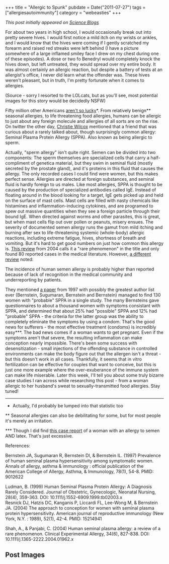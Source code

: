 +++
title = "Allergic to Spunk"
pubdate = Date("2011-07-27")
tags = ["allergiesautoimmunity"]
category = "webeasties"
+++

_This post initially appeared on [Science Blogs](http://scienceblogs.com/webeasties)_

For about two years in high school, I would occasionally break out into pretty severe hives. I would first notice a mild itch on my wrists or ankles, and I would know that the hives were coming if I gently scratched my forearm and raised red streaks were left behind (I have a picture somewhere of a large inflamed smiley face I drew on my chest during one of these episodes). A dose or two fo Benedryl would completely knock the hives down, but left untreated, they would spread over my entire body. It was almost certainly an allergic reaction, but despite a battery of tests at an allergist's office, I never did learn what the offender was. These hives weren't pleasant, but in truth, I'm pretty fortunate when it comes to allergies.

(Source - sorry I resorted to the LOLcats, but as you'll see, most potential images for this story would be decidedly NSFW)

Fifty million other Americans [aren't so lucky](http://www.aafa.org/display.cfm?id=9&sub=30#prev)*. From relatively benign** seasonal allergies, to life threatening food allergies, humans can be allergic to just about any foreign molecule and allergies of all sorts are on the rise. On twitter the other day, [Christie Wilcox](http://twitter.com/#!/NerdyChristie) mentioned that a friend that was curious about a rarely talked about, though surprisingly common allergy: Seminal Plasma Protein Allergy (SPPA). Also known as being allergic to sperm.

Actually, "sperm allergy" isn't quite right. Semen can be divided into two components: The sperm themselves are specialized cells that carry a half-compliment of genetica material, but they swim in seminal fluid (mostly secreted by the prostate gland), and it's proteins in this fluid that causes the allergy. The only recorded cases I could find were women, but this makes perfect sense. Allergies are directed at foreign substances, and seminal fluid is hardly foreign to us males. 
Like most allergies, SPPA is thought to be caused by the production of specialized antibodies called IgE. Instead of floating around in the blood looking for a target, IgE gets picked up and held on the surface of mast cells. Mast cells are filled with nasty chemicals like histamines and inflammation-inducing cytokines, and are programed to spew out massive quantities when they see a foreign particle through their bound IgE. When directed against worms and other parasites, this is great, but when mast cells flip out over pollen or peanuts, misery ensues. The severity of documented semen allergy runs the gamut from mild itching and burning after sex to life-threatening systemic (whole-body) allergic reactions, including extreme fatigue, hives, shortness of breath and vomiting. 
But it's hard to get good numbers on just how common this allergy is. [This review](http://onlinelibrary.wiley.com/doi/10.1111/j.1365-2222.2004.01962.x/abstract) from 2004 calls it a "rare phenomenon" in the title and only found 80 reported cases in the medical literature. However, [a different review](onlinelibrary.wiley.com/doi/10.1111/j.1552-6909.1999.tb02003.x/abstract) noted:

The incidence of human semen allergy is probably higher than reported because of lack of recognition in the medical community and underreporting by patients.

They mentioned [a paper](http://www.ncbi.nlm.nih.gov/pubmed/9012622) from 1997 with possibly the greatest author list ever (Bernstein, Sugumaran, Bernstein and Bernstein) managed to find 130 women with "probable" SPPA in a single study. The many Bernsteins gave questionnaires to about a thousand women with symptoms consistant with SPPA, and determined that about 25% had "possible" SPPA and 12% had "probable" SPPA - the criteria for the latter group was the ability to completely eliminate the symptoms by using a condom. 
That's the good news for sufferers - the most effective treatment (condoms) is incredibly easy***. The bad news comes if a woman wants to get pregnant. Even if the symptoms aren't that severe, the resulting inflammation can make conception nearly impossible. There's been some success with desensitization - small injections of the offending substance in controlled environments can make the body figure out that the allergen isn't a threat - but this doesn't work in all cases. Thankfully, it seems that in vitro fertilization can be effective for couples that want to conceive, but this is just one more example where the over-exuberance of the immune system can make life miserable. 
Later this week, I'll tell you about some truly bizarre case studies I ran across while researching this post - from a woman allergic to her husband's sweat to sexually-transmitted food allergies. Stay tuned!

----

* Actually, I'd probably be lumped into that statistic too

** Seasonal allergies can also be debilitating for some, but for most people it's merely an irritation.

*** Though I did find [this case report](http://onlinelibrary.wiley.com/doi/10.1111/j.1600-0536.1994.tb00720.x/abstract) of a woman with an allergy to semen AND latex. That's just excessive.

References:

Bernstein JA, Sugumaran R, Bernstein DI, & Bernstein IL. (1997) Prevalence of human seminal plasma hypersensitivity among symptomatic women. Annals of allergy, asthma & immunology : official publication of the American College of Allergy, Asthma, & Immunology, 78(1), 54-8. PMID: 9012622

Ludman, B. (1999) Human Seminal Plasma Protein Allergy: A Diagnosis Rarely Considered. Journal of Obstetric, Gynecologic, Neonatal Nursing, 28(4), 359-363. DOI: 10.1111/j.1552-6909.1999.tb02003.x    
Resnick DJ, Hatzis DC, Kanganis P, Liccardi FL, Lee-Wong M, & Bernstein JA. (2004) The approach to conception for women with seminal plasma protein hypersensitivity. American journal of reproductive immunology (New York, N.Y. : 1989), 52(1), 42-4. PMID: 15214941

Shah, A., & Panjabi, C. (2004) Human seminal plasma allergy: a review of a rare phenomenon. Clinical Experimental Allergy, 34(6), 827-838. DOI: 10.1111/j.1365-2222.2004.01962.x    

      
  

 ## Post Images


